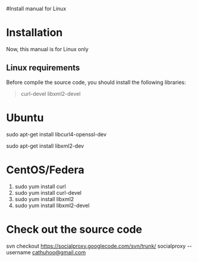 #Install  manual for Linux

# Installation #

Now, this manual is for Linux only

## Linux requirements ##
Before compile the source code, you should install the following libraries:

> curl-devel
> libxml2-devel

# Ubuntu #

sudo apt-get install libcurl4-openssl-dev

sudo apt-get install libxml2-dev


# CentOS/Federa #

  1. sudo yum install curl
  1. sudo yum install curl-devel
  1. sudo yum install libxml2
  1. sudo yum install libxml2-devel

# Check out the source code #

svn checkout https://socialproxy.googlecode.com/svn/trunk/ socialproxy --username cathuhoo@gmail.com